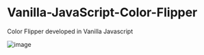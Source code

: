# Vanilla-JavaScript-Color-Flipper
Color Flipper developed in Vanilla Javascript 




![image](https://user-images.githubusercontent.com/57593885/232595655-a8204857-6fb2-4727-8c85-23a3232e6aa3.png)

